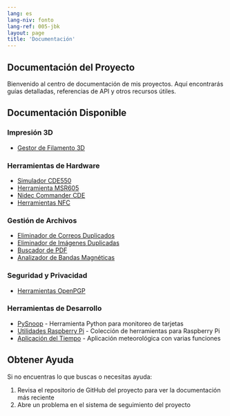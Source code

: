 ```yaml
---
lang: es
lang-niv: fonto
lang-ref: 005-jbk
layout: page
title: 'Documentación'
---
```


## Documentación del Proyecto

Bienvenido al centro de documentación de mis proyectos. Aquí encontrarás guías detalladas, referencias de API y otros recursos útiles.

## Documentación Disponible

### Impresión 3D

- [Gestor de Filamento 3D](docs/3D_Filament_Manager)

### Herramientas de Hardware

- [Simulador CDE550](docs/CDE550-sim)
- [Herramienta MSR605](docs/MSR605)
- [Nidec Commander CDE](docs/Nidec_CommanderCDE)
- [Herramientas NFC](docs/NFC)

### Gestión de Archivos

- [Eliminador de Correos Duplicados](docs/EmailDuplicateCleaner)
- [Eliminador de Imágenes Duplicadas](docs/Images-Deduplicator)
- [Buscador de PDF](docs/PDF_Finder)
- [Analizador de Bandas Magnéticas](docs/card_parser)

### Seguridad y Privacidad

- [Herramientas OpenPGP](docs/OpenPGP)

### Herramientas de Desarrollo

- [PySnoop](docs/PySnoop) - Herramienta Python para monitoreo de tarjetas
- [Utilidades Raspberry Pi](docs/raspy_utility) - Colección de herramientas para Raspberry Pi
- [Aplicación del Tiempo](docs/weather) - Aplicación meteorológica con varias funciones

## Obtener Ayuda

Si no encuentras lo que buscas o necesitas ayuda:

1. Revisa el repositorio de GitHub del proyecto para ver la documentación más reciente
2. Abre un problema en el sistema de seguimiento del proyecto

